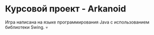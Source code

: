 # Курсовой проект - Arkanoid

Игра написана на языке программирования Java с использованием библиотеки Swing. 💀

